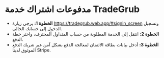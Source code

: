 # **مدفوعات اشتراك خدمة TradeGrub**

- **الخطوة 1:** يرجى زيارة https://tradegrub.web.app/#signin_screen وتسجيل الدخول إلى حسابك الحالي.
- **الخطوة 2:** انتقل إلى الخدمة المطلوبة من حساب المتداول المحترف، واختر خطة الدفع.
- **الخطوة 3:** أدخل بيانات بطاقة الائتمان لمعالجة الدفع بشكل آمن عبر شريك الدفع الموثوق لدينا Stripe.

